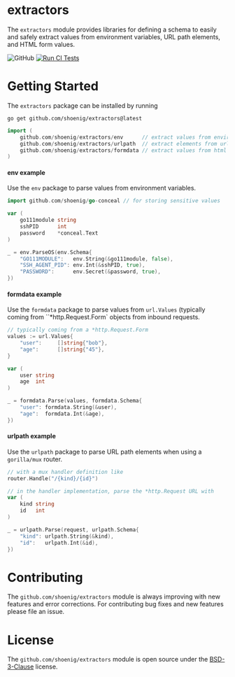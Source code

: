 extractors
==========

The `extractors` module provides libraries for defining a schema to easily and safely extract values from environment variables,
URL path elements, and HTML form values.

![GitHub](https://img.shields.io/github/license/shoenig/extractors.svg)
[![Run CI Tests](https://github.com/shoenig/extractors/actions/workflows/ci.yml/badge.svg)](https://github.com/shoenig/extractors/actions/workflows/ci.yml)


# Getting Started

The `extractors` package can be installed by running

```shell-session
go get github.com/shoenig/extractors@latest
```

```go
import (
    github.com/shoenig/extractors/env      // extract values from environment variables
    github.com/shoenig/extractors/urlpath  // extract elements from url paths
    github.com/shoenig/extractors/formdata // extract values from html data
)
```

#### env example

Use the `env` package to parse values from environment variables.

```go
import github.com/shoenig/go-conceal // for storing sensitive values
```

```go
var (
    go111module string
    sshPID      int
    password    *conceal.Text
)

_ = env.ParseOS(env.Schema{
    "GO111MODULE":   env.String(&go111module, false),
    "SSH_AGENT_PID": env.Int(&sshPID, true),
    "PASSWORD":      env.Secret(&password, true),
})
```

#### formdata example

Use the `formdata` package to parse values from `url.Values` (typically coming
from ``*http.Request.Form` objects from inbound requests.

```go
// typically coming from a *http.Request.Form
values := url.Values{
    "user":     []string{"bob"},
    "age":      []string{"45"},
}

var (
    user string
    age  int
)

_ = formdata.Parse(values, formdata.Schema{
    "user": formdata.String(&user),
    "age":  formdata.Int(&age),
})
```

#### urlpath example

Use the `urlpath` package to parse URL path elements when using a `gorilla/mux`
router.

```go
// with a mux handler definition like
router.Handle("/{kind}/{id}")

// in the handler implementation, parse the *http.Request URL with
var (
    kind string
    id   int
)

_ = urlpath.Parse(request, urlpath.Schema{
    "kind": urlpath.String(&kind),
    "id":   urlpath.Int(&id),
})
```

# Contributing

The `github.com/shoenig/extractors` module is always improving with new features
and error corrections. For contributing bug fixes and new features please file an issue.

# License

The `github.com/shoenig/extractors` module is open source under the [BSD-3-Clause](LICENSE) license.
